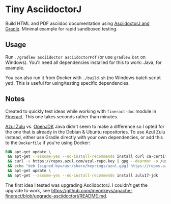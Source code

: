 # Tiny AsciidoctorJ

Build HTML and PDF asciidoc documentation using [AsciidoctorJ and Gradle](https://docs.asciidoctor.org/gradle-plugin/latest/).
Minimal example for rapid sandboxed testing.

## Usage

Run `./gradlew asciidoctor asciidoctorPdf` (or use `gradlew.bat` on Windows).
You'll need all dependencies installed for this to work: Java, for example.

You can also run it from Docker with `./build.sh` (no Windows batch script yet).
This is useful for using/testing specific dependencies.

## Notes

Created to quickly test ideas while working with `fineract-doc` module in [Fineract](https://github.com/apache/fineract).
This one takes seconds rather than minutes.

[Azul Zulu](https://www.azul.com/) vs. [OpenJDK](https://openjdk.org/) Java didn't seem to make a difference so I opted for the one that is already in the Debian & Ubuntu repositories.
To use Azul Zulu instead, either use Gradle directly with your own dependencies, or add this to the `Dockerfile` if you're using Docker:

```Dockerfile
RUN apt-get update \
 && apt-get --assume-yes --no-install-recommends install curl ca-certificates gpg \
 && curl -s https://repos.azul.com/azul-repo.key | gpg --dearmor -o /usr/share/keyrings/azul.gpg \
 && echo "deb [signed-by=/usr/share/keyrings/azul.gpg] https://repos.azul.com/zulu/deb stable main" | tee /etc/apt/sources.list.d/zulu.list \
 && apt-get update \
 && apt-get --assume-yes --no-install-recommends install zulu17-jdk
```

The first idea I tested was upgrading AsciidoctorJ.
I couldn't get the upgrade to work, see <https://github.com/meonkeys/apache-fineract/blob/upgrade-asciidoctorj/README.md>.
